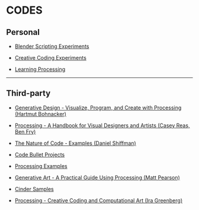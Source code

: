 # CODES

## Personal

* [Blender Scripting Experiments](https://github.com/DanielBrito/blender-scripting)

* [Creative Coding Experiments](https://github.com/DanielBrito/creative-coding-experiments)

* [Learning Processing](https://github.com/DanielBrito/learning-processing)

---

## Third-party

* [Generative Design - Visualize, Program, and Create with Processing (Hartmut Bohnacker)](https://github.com/DanielBrito/generative-design/tree/master/Codes/Generative%20Design%20-%20Visualize%2C%20Program%2C%20and%20Create%20with%20Processing%20(Hartmut%20Bohnacker))

* [Processing - A Handbook for Visual Designers and Artists (Casey Reas, Ben Fry)](https://github.com/DanielBrito/generative-design/tree/master/Codes/Processing%20-%20A%20Handbook%20for%20Visual%20Designers%20and%20Artists%20(Casey%20Reas%2C%20Ben%20Fry))

* [The Nature of Code - Examples (Daniel Shiffman)](https://github.com/nature-of-code/noc-examples-processing)

* [Code Bullet Projects](https://github.com/Code-Bullet?tab=repositories)

* [Processing Examples](https://processing.org/examples/)

* [Generative Art - A Practical Guide Using Processing (Matt Pearson)](https://github.com/DanielBrito/generative-design/tree/master/Codes/Generative%20Art%20-%20A%20Practical%20Guide%20Using%20Processing%20(Matt%20Pearson))

* [Cinder Samples](https://github.com/cinder/Cinder/tree/master/samples)

* [Processing - Creative Coding and Computational Art (Ira Greenberg)](https://github.com/DanielBrito/generative-design/tree/master/Codes/Processing%20-%20Creative%20Coding%20and%20Computational%20Art%20(Ira%20Greenberg))

